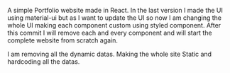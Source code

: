 A simple Portfolio website made in React.
In the last version I made the UI using material-ui but as I want 
to update the UI so now I am changing the whole UI
making each component custom using styled component.
After this commit I will remove each and every component
and will start the complete website from scratch again.

I am removing all the dynamic datas. Making the whole site Static
and hardcoding all the datas.